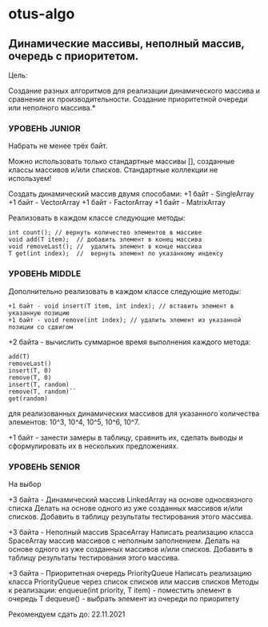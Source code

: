 # otus-algo

## Динамические массивы, неполный массив, очередь с приоритетом.

Цель:

 Создание разных алгоритмов для реализации динамического массива и сравнение их производительности. Создание приоритетной очереди или неполного массива.*


### УРОВЕНЬ JUNIOR

Набрать не менее трёх байт.

Можно использовать только стандартные массивы [], 
созданные классы массивов и/или списков. 
Стандартные коллекции не используем!

Создать динамический массив двумя способами:
+1 байт - SingleArray
+1 байт - VectorArray
+1 байт - FactorArray
+1 байт - MatrixArray

Реализовать в каждом классе следующие методы:
```
int count(); // вернуть количество элементов в массиве
void add(T item);  // добавить элемент в конец массива
void removeLast(); //  удалить элемент в конце массива
T get(int index);  //  вернуть элемент по указанному индексу
```

### УРОВЕНЬ MIDDLE

Дополнительно реализовать в каждом классе следующие методы:

```
+1 байт - void insert(T item, int index); // вставить элемент в указанную позицию
+1 байт - void remove(int index); // удалить элемент из указанной позиции со сдвигом
```

+2 байта - вычислить суммарное время выполнения каждого метода:
```
add(T)
removeLast()
insert(T, 0)
remove(T, 0)
insert(T, random)
remove(T, random)``
get(random)
```

для реализованных динамических массивов для указанного количества элементов:
10^3, 10^4, 10^5, 10^6, 10^7.

+1 байт - занести замеры в таблицу, сравнить их, сделать выводы и сформулировать их в нескольких предложениях.

### УРОВЕНЬ SENIOR

На выбор

+3 байта - Динамический массив LinkedArray на основе односвязного списка
Делать на основе одного из уже созданных массивов и/или списков.
Добавить в таблицу результаты тестирования этого массива.

+3 байта - Неполный массив SpaceArray
Написать реализацию класса SpaceArray массив массивов с неполным заполнением. 
Делать на основе одного из уже созданных массивов и/или списков.
Добавить в таблицу результаты тестирования этого массива.

+3 байта - Приоритетная очередь PriorityQueue
Написать реализацию класса PriorityQueue через список списков или массив списков
Методы к реализации:
enqueue(int priority, T item) - поместить элемент в очередь
T dequeue() - выбрать элемент из очереди по приоритету

Рекомендуем сдать до: 22.11.2021